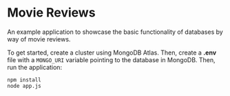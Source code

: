 # Movie Reviews
An example application to showcase the basic functionality of databases by way of movie reviews.

To get started, create a cluster using MongoDB Atlas. Then, create a **.env** file with a `MONGO_URI` variable pointing to the database in MongoDB. Then, run the application:

```
npm install
node app.js
```
